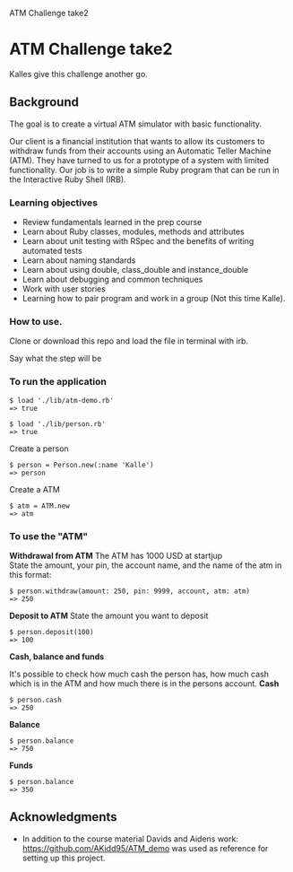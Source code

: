 ATM Challenge take2

# ATM Challenge take2

Kalles give this challenge another go. 

## Background
The goal is to create a virtual ATM simulator with basic functionality. 

Our client is a financial institution that wants to allow its customers to withdraw funds from their accounts using an Automatic Teller Machine (ATM). They have turned to us for a prototype of a system with limited functionality. Our job is to write a simple Ruby program that can be run in the Interactive Ruby Shell (IRB).

### Learning objectives

* Review fundamentals learned in the prep course
* Learn about Ruby classes, modules, methods and attributes
* Learn about unit testing with RSpec and the benefits of writing automated tests
* Learn about naming standards
* Learn about using double, class_double and instance_double
* Learn about debugging and common techniques
* Work with user stories
* Learning how to pair program and work in a group (Not this time Kalle).

### How to use. 

Clone or download this repo and load the file in terminal with irb. 

Say what the step will be

### To run the application

```
$ load './lib/atm-demo.rb'
=> true 

$ load './lib/person.rb'
=> true

```
Create a person
```
$ person = Person.new(:name 'Kalle')
=> person
```
Create a ATM

```
$ atm = ATM.new
=> atm
```
### To use the "ATM"
**Withdrawal from ATM**
The ATM has 1000 USD at startjup <br/>
State the amount, your pin, the account name, and the name of the atm in this format:

```
$ person.withdraw(amount: 250, pin: 9999, account, atm: atm)
=> 250
```
**Deposit to ATM**
State the amount you want to deposit
```
$ person.deposit(100)
=> 100
```
**Cash, balance and funds**

It's possible to check how much cash the person has, how much cash which is in the ATM and how much there is in the persons account. 
**Cash**
```
$ person.cash
=> 250
```
**Balance**
```
$ person.balance
=> 750
```
**Funds**
```
$ person.balance
=> 350
```

## Acknowledgments

* In addition to the course material Davids and Aidens work: https://github.com/AKidd95/ATM_demo was used as reference for setting up this project.
